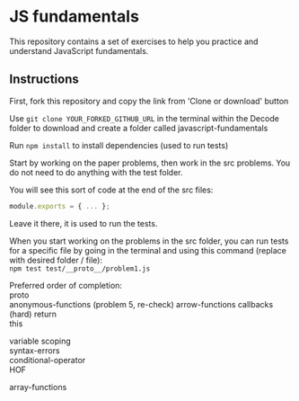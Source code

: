 # JS fundamentals

This repository contains a set of exercises to help you practice and understand JavaScript fundamentals.

## Instructions

First, fork this repository and copy the link from 'Clone or download' button

Use `git clone YOUR_FORKED_GITHUB_URL` in the terminal within the Decode folder to download and create a folder called javascript-fundamentals

Run `npm install` to install dependencies (used to run tests)

Start by working on the paper problems, then work in the src problems. You do not need to do anything with the test folder.

You will see this sort of code at the end of the src files:

```js
module.exports = { ... };
```

Leave it there, it is used to run the tests.

When you start working on the problems in the src folder, you can run tests for a specific file by going in the terminal and using this command (replace with desired folder / file):  
`npm test test/__proto__/problem1.js`

Preferred order of completion:  
proto  
anonymous-functions  (problem 5, re-check)
arrow-functions
callbacks (hard)
return  
this  


variable scoping  
syntax-errors  
conditional-operator  
HOF  

array-functions
